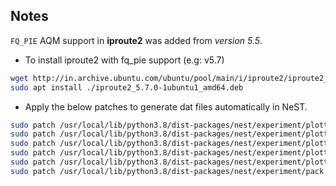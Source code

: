 ## Notes
`FQ_PIE` AQM support in **iproute2** was added from _version 5.5_.
- To install iproute2 with fq_pie support (e.g: v5.7)

```bash
wget http://in.archive.ubuntu.com/ubuntu/pool/main/i/iproute2/iproute2_5.7.0-1ubuntu1_amd64.deb
sudo apt install ./iproute2_5.7.0-1ubuntu1_amd64.deb
```

- Apply the below patches to generate dat files automatically in NeST.
```bash
sudo patch /usr/local/lib/python3.8/dist-packages/nest/experiment/plotter/tc.py > tc.diff
sudo patch /usr/local/lib/python3.8/dist-packages/nest/experiment/plotter/ss.py > ss.diff
sudo patch /usr/local/lib/python3.8/dist-packages/nest/experiment/plotter/ping.py > ping.diff
sudo patch /usr/local/lib/python3.8/dist-packages/nest/experiment/plotter/iperf3.py > iperf3.diff
sudo patch /usr/local/lib/python3.8/dist-packages/nest/experiment/plotter/netperf.py > netperf.diff
sudo patch /usr/local/lib/python3.8/dist-packages/nest/experiment/pack.py > pack.diff
```
